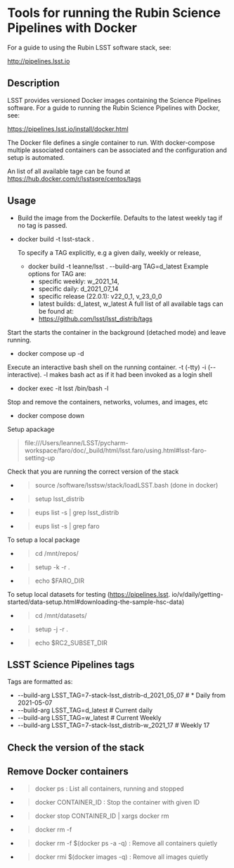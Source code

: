 Tools for running the Rubin Science Pipelines with Docker
==========================================================

For a guide to using the Rubin LSST software stack, see:

http://pipelines.lsst.io

Description
------------

LSST provides versioned Docker images containing the Science Pipelines software. 
For a guide to running the Rubin Science Pipelines with Docker, see: 

https://pipelines.lsst.io/install/docker.html

The Docker file defines a single container to run. With docker-compose multiple associated containers can 
be associated and the configuration and setup is automated. 

An list of all available tage can be found at
https://hub.docker.com/r/lsstsqre/centos/tags


Usage
-----

- Build the image from the Dockerfile. Defaults to the latest weekly tag if no tag is passed.
* docker build -t lsst-stack . 

    To specify a TAG explicitly, e.g a given daily, weekly or release,  
    * docker build -t leanne/lsst . --build-arg TAG=d_latest
    Example options for TAG are: 
      * specific weekly: w_2021_14,
      * specific daily: d_2021_07_14
      * specific release (22.0.1): v22_0_1, v_23_0_0
      * latest builds: d_latest, w_latest
    A full list of all available tags can be found at:
      * https://github.com/lsst/lsst_distrib/tags
  
Start the starts the container in the background (detached mode) and leave running. 
* docker compose up -d 
    
Execute an interactive bash shell on the running container. -t (-tty) -i (--interactive). 
-l makes bash act as if it had been invoked as a login shell
* docker exec -it lsst /bin/bash -l

Stop and remove the containers, networks, volumes, and images, etc
* docker compose down

Setup apackage 
> file:///Users/leanne/LSST/pycharm-workspace/faro/doc/_build/html/lsst.faro/using.html#lsst-faro-setting-up
> 

Check that you are running the correct version of the stack 
* > source /software/lsstsw/stack/loadLSST.bash (done in docker)
* > setup lsst_distrib
* > eups list -s | grep lsst_distrib
* > eups list -s | grep faro

To setup a local package 
* > cd /mnt/repos/<package>
* > setup -k -r .
* > echo $FARO_DIR
  

To setup local datasets for testing (https://pipelines.lsst.
io/v/daily/getting-started/data-setup.html#downloading-the-sample-hsc-data)
* > cd /mnt/datasets/<dataset>
* > setup -j -r .
* > echo $RC2_SUBSET_DIR

LSST Science Pipelines tags
---------------------------

Tags are formatted as: 
  * --build-arg LSST_TAG=7-stack-lsst_distrib-d_2021_05_07  # * Daily from 2021-05-07
  * --build-arg LSST_TAG=d_latest  # Current daily
  * --build-arg LSST_TAG=w_latest   # Current Weekly
  * --build-arg LSST_TAG=7-stack-lsst_distrib-w_2021_17  # Weekly 17
  
Check the version of the stack 
------------------------------

Remove Docker containers
------------------------
* > docker ps : List all containers, running and stopped 
* > docker CONTAINER_ID : Stop the container with given ID
* > docker stop CONTAINER_ID | xargs docker rm
* > docker rm -f 
* > docker rm -f $(docker ps -a -q) : Remove all containers quietly
* > docker rmi $(docker images -q) : Remove all images quietly